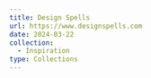 ```yaml
---
title: Design Spells
url: https://www.designspells.com
date: 2024-03-22
collection:
  - Inspiration
type: Collections
---
```

